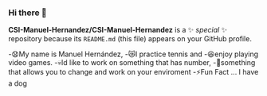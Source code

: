 ### Hi there 👋


**CSI-Manuel-Hernandez/CSI-Manuel-Hernandez** is a ✨ _special_ ✨ repository because its `README.md` (this file) appears on your GitHub profile.

-😧My name is Manuel Hernández,
-😿I practice tennis and
-😆enjoy playing video games.
-💀Id like to work on something that has number,
-🍂something that allows you to change and work on your enviroment
-⚡Fun Fact ... I have a dog 
  
